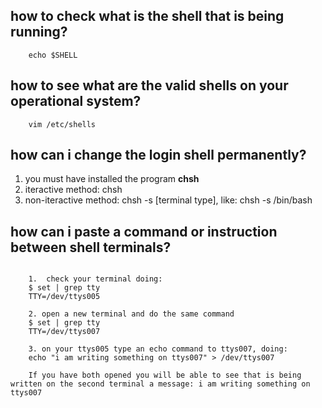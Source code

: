 

## how to check what is the shell that is being running?
```
    echo $SHELL
```

## how to see what are the valid shells on your operational system?

``` 
    vim /etc/shells
```

## how can i change the login shell permanently?

1. you must have installed the program **chsh**
2. iteractive method: chsh
2. non-iteractive method: chsh -s [terminal type], like: chsh -s /bin/bash

## how can i paste a command or instruction between shell terminals?
``` 

    1.  check your terminal doing:
    $ set | grep tty
    TTY=/dev/ttys005
    
    2. open a new terminal and do the same command
    $ set | grep tty
    TTY=/dev/ttys007
    
    3. on your ttys005 type an echo command to ttys007, doing:
    echo "i am writing something on ttys007" > /dev/ttys007
    
    If you have both opened you will be able to see that is being written on the second terminal a message: i am writing something on ttys007
    
```

